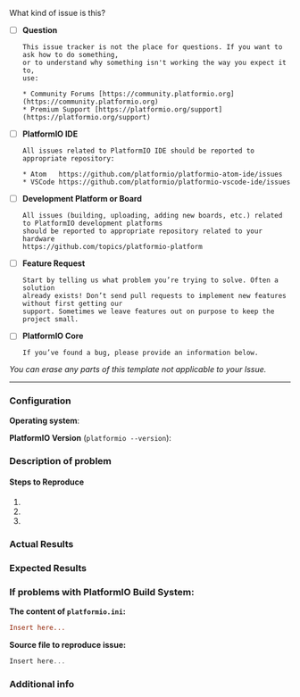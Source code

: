 What kind of issue is this?

- [ ] **Question**

      This issue tracker is not the place for questions. If you want to ask how to do something,
      or to understand why something isn't working the way you expect it to, 
      use:
     
      * Community Forums [https://community.platformio.org](https://community.platformio.org)
      * Premium Support [https://platformio.org/support](https://platformio.org/support)

- [ ] **PlatformIO IDE**

      All issues related to PlatformIO IDE should be reported to appropriate repository:

      * Atom   https://github.com/platformio/platformio-atom-ide/issues
      * VSCode https://github.com/platformio/platformio-vscode-ide/issues

- [ ] **Development Platform or Board**

      All issues (building, uploading, adding new boards, etc.) related to PlatformIO development platforms
      should be reported to appropriate repository related to your hardware
      https://github.com/topics/platformio-platform

- [ ] **Feature Request**

      Start by telling us what problem you’re trying to solve. Often a solution
      already exists! Don’t send pull requests to implement new features without first getting our
      support. Sometimes we leave features out on purpose to keep the project small.

- [ ] **PlatformIO Core**

      If you’ve found a bug, please provide an information below.


*You can erase any parts of this template not applicable to your Issue.*

------------------------------------------------------------------

### Configuration

**Operating system**:

**PlatformIO Version** (`platformio --version`):

### Description of problem


#### Steps to Reproduce

1.
2.
3.

### Actual Results


### Expected Results


### If problems with PlatformIO Build System:

**The content of `platformio.ini`:**
```ini
Insert here...
```

**Source file to reproduce issue:**
```cpp
Insert here...
```

### Additional info
